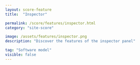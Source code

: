```yaml
---
layout: score-feature
title:  "Inspector"

permalink: /score/features/inspector.html
category: "site-score"

image: /assets/features/inspector.png
description: "Discover the features of the inspector panel"

tag: "Software model"
visible: false
---
```


